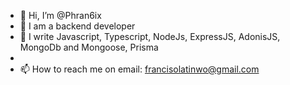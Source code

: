 - 👋 Hi, I’m @Phran6ix
- 👀 I am a backend developer 
- 🌱 I write Javascript, Typescript, NodeJs, ExpressJS, AdonisJS, MongoDb and Mongoose, Prisma
- 
- 📫 How to reach me on email: francisolatinwo@gmail.com

<!---
Phran6ix/Phran6ix is a ✨ special ✨ repository because its `README.md` (this file) appears on your GitHub profile.
You can click the Preview link to take a look at your changes.
--->
